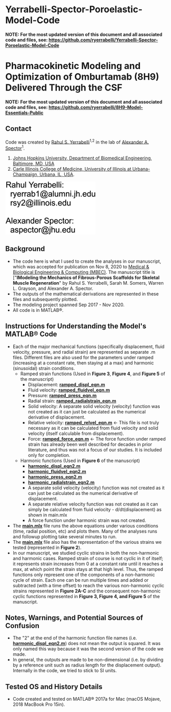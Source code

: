 # Yerrabelli-Spector-Poroelastic-Model-Code
 
**NOTE: For the most updated version of this document and all associated code and files, see: https://github.com/ryerrabelli/Yerrabelli-Spector-Poroelastic-Model-Code**

# Pharmacokinetic Modeling and Optimization of Omburtamab (8H9) Delivered Through the CSF  

**NOTE: For the most updated version of this document and all associated code and files, see: https://github.com/ryerrabelli/8H9-Model-Essentials-Public**

## Contact  
Code was created by [Rahul S. Yerrabelli](https://orcid.org/0000-0002-7670-9601)<sup>1,2</sup> in the lab of [Alexander A. Spector](https://orcid.org/0000-0003-0701-8185
)<sup>1</sup>.  
 1. [Johns Hopkins University, Department of Biomedical Engineering, Baltimore, MD, USA](https://www.bme.jhu.edu/)  
 1. [Carle Illinois College of Medicine, University of Illinois at Urbana-Champaign, Urbana, IL, USA](https://medicine.illinois.edu/).  

![Email addresses as an image to prevent spam](email-address-image.png "Email Addresses as Image")



## Background  
* The code here is what I used to create the analyses in our manuscript, which was accepted for publication on Nov 8, 2020 to [Medical & Biological Engineering & Computing (MBEC)](https://www.springer.com/journal/11517). The manuscript title is ["**IModeling the Mechanics of Fibrous-Porous Scaffolds for Skeletal Muscle Regeneration**" by Rahul S. Yerrabelli, Sarah M. Somers, Warren L. Grayson, and Alexander A. Spector.
* The outputs of the mathematical derivations are represented in these files and subsequently plotted.
* The modeling project spanned Sep 2017 - Nov 2020.  
* All code is in MATLAB®.




## Instructions for Understanding the Model's MATLAB® Code  
* Each of the major mechanical functions (specifically displacement, fluid velocity, pressure, and radial strain) are represented as separate .m files. Different files are also used for the parameters under ramped (increasing at a constant rate, then staying at a max) and harmonic (sinusoidal) strain conditions.
  * Ramped strain functions (Used in **Figure 3**, **Figure 4**, and **Figure 5** of the manuscript)
    * Displacement: **[ramped_displ_eqn.m](ramped_displ_eqn.m)**
    * Fluid velocity: **[ramped_fluidvel_eqn.m](ramped_fluidvel_eqn.m)**
    * Pressure: **[ramped_press_eqn.m](ramped_press_eqn.m)**
    * Radial strain: **[ramped_radialstrain_eqn.m](ramped_radialstrain_eqn.m)**
    * Solid velocity: A separate solid velocity (velocity) function was not created as it can just be calculated as the numerical derivative of displacement.
    * Relative velocity: **[ramped_relvel_eqn.m](ramped_relvel_eqn.m)** <- This file is not truly necessary as it can be calculated from fluid velocity and solid velocity (itself calculable from displacement).
    * Force: **[ramped_force_eqn.m](ramped_force_eqn.m)** <- The force function under ramped strain has already been well described for decades in prior literature, and thus was not a focus of our studies. It is included only for completion.
  * Harmonic functions (Used in **Figure 6** of the manuscript)
    * **[harmonic_displ_eqn2.m](harmonic_displ_eqn2.m)**
    * **[harmonic_fluidvel_eqn2.m](harmonic_fluidvel_eqn2.m)**
    * **[harmonic_press_eqn2.m](harmonic_press_eqn2.m)**
    * **[harmonic_radialstrain_eqn2.m](harmonic_radialstrain_eqn2.m)**
    * A separate solid velocity (velocity) function was not created as it can just be calculated as the numerical derivative of displacement.
    * A separate relative velocity function was not created as it can simply be calculated from fluid velocity - d/dt(displacement) as shown in main.mlx
    * A force function under harmonic strain was not created.
* The **[main.mlx](main.mlx)** file runs the above equations under various conditions (time, radial position, etc) and plots them. Many of the analyses runs and followup plotting take several minutes to run.
* The **[main.mlx](main.mlx)** file also has the representation of the various strains we tested (represented in **Figure 2**).
* In our manuscript, we studied cyclic strains in both the non-harmonic and harmonic cases. Ramped strain of course is not cyclic in it of itself; it represents strain increases from 0 at a constant rate until it reaches a  max, at which point the strain stays at that high level. Thus, the ramped functions only represent one of the components of a non-harmonic cycle of strain. Each one can be run multiple times and added or subtracted (with a time offset) to reach the various non-harmonic cyclic strains represented in **Figure 2A-C** and the consequent non-harmonic cyclic functions represented in **Figure 3, Figure 4, and Figure 5** of the manuscript.


## Notes, Warnings, and Potential Sources of Confusion  
* The "2" at the end of the harmonic function file names (i.e. **[harmonic_displ_eqn2.m](harmonic_displ_eqn2.m)**) does not mean the output is squared. It was only named this way because it was the second version of the code we made. 
* In general, the outputs are made to be non-dimensional (i.e. by dividing by a reference unit such as radius length for the displacement output). Internally in the code, we tried to stick to SI units.  


## Tested OS and History Details  
* Code created and tested on MATLAB® 2017a for Mac (macOS Mojave, 2018 MacBook Pro 15in).


